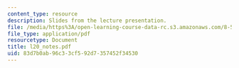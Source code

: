```yaml
---
content_type: resource
description: Slides from the lecture presentation.
file: /media/https%3A/open-learning-course-data-rc.s3.amazonaws.com/8-591j-systems-biology-fall-2004/83d7b0ab96c33cf592d7357452f34530_l20_notes.pdf
file_type: application/pdf
resourcetype: Document
title: l20_notes.pdf
uid: 83d7b0ab-96c3-3cf5-92d7-357452f34530
---
```


